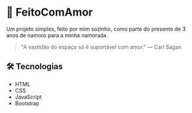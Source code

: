 # 💖 FeitoComAmor

Um projeto simples, feito por mim sozinho, como parte do presente de 3 anos de namoro para a minha namorada.

> "A vastidão do espaço só é suportável com amor." — Carl Sagan

## 🛠️ Tecnologias

- HTML
- CSS
- JavaScript
- Bootstrap
